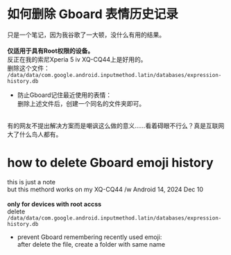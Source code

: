 # 如何删除 Gboard 表情历史记录
只是一个笔记，因为我谷歌了一大顿，没什么有用的结果。<br>
<br>
**仅适用于具有Root权限的设备。**<br>
反正在我的索尼Xperia 5 iv XQ-CQ44上是好用的。<br>
删除这个文件：<br>
`/data/data/com.google.android.inputmethod.latin/databases/expression-history.db`
* 防止Gboard记住最近使用的表情：<br>
删除上述文件后，创建一个同名的文件夹即可。<br>
<br>
有的网友不提出解决方案而是嘲讽这么做的意义……看着碍眼不行么？真是互联网大了什么鸟人都有。<br>

# how to delete Gboard emoji history
this is just a note<br>
but this methord works on my XQ-CQ44 /w Android 14, 2024 Dec 10<br>
<br>
**only for devices with root accss**<br>
delete<br>
`/data/data/com.google.android.inputmethod.latin/databases/expression-history.db`
* prevent Gboard remembering recently used emoji:<br>
after delete the file, create a folder with same name<br>
